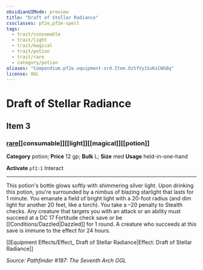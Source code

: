 ```yaml
---
obsidianUIMode: preview
title: "Draft of Stellar Radiance"
cssclasses: pf2e,pf2e-spell
tags:
  - trait/consumable
  - trait/light
  - trait/magical
  - trait/potion
  - trait/rare
  - category/potion
aliases: "Compendium.pf2e.equipment-srd.Item.OzSfVy1SoKzCWG8q"
license: OGL
---
```

# Draft of Stellar Radiance
## Item 3
### [rare](rare "Rare Rarity Trait")[[consumable]][[light]][[magical]][[potion]]

**Category** potion; 
**Price** 12 gp; 
**Bulk** L; **Size** med
**Usage** held-in-one-hand

**Activate** `pf2:1` Interact

* * *

This potion's bottle glows softly with shimmering silver light. Upon drinking this potion, you're surrounded by a nimbus of blazing starlight that lasts for 1 minute. You emanate a field of bright light with a 20-foot radius (and dim light for another 20 feet, like a torch). You take a –20 penalty to Stealth checks. Any creature that targets you with an attack or an ability must succeed at a DC 17 Fortitude check save or be [[Conditions/Dazzled|Dazzled]] for 1 round. A creature who succeeds at this save is immune to the effect for 24 hours.

[[Equipment Effects/Effect_ Draft of Stellar Radiance|Effect: Draft of Stellar Radiance]]

*Source: Pathfinder #187: The Seventh Arch*
*OGL*